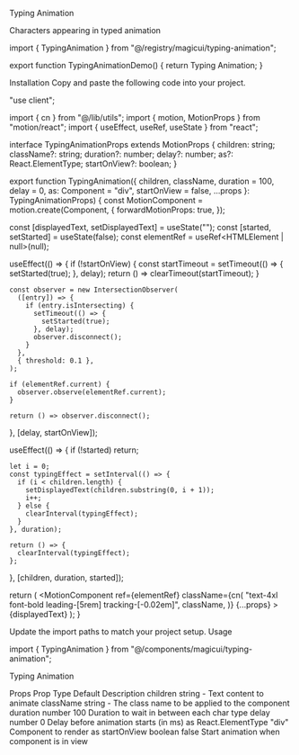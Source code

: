 Typing Animation

Characters appearing in typed animation

import { TypingAnimation } from "@/registry/magicui/typing-animation";

export function TypingAnimationDemo() {
return <TypingAnimation>Typing Animation</TypingAnimation>;
}

Installation
Copy and paste the following code into your project.

"use client";

import { cn } from "@/lib/utils";
import { motion, MotionProps } from "motion/react";
import { useEffect, useRef, useState } from "react";

interface TypingAnimationProps extends MotionProps {
children: string;
className?: string;
duration?: number;
delay?: number;
as?: React.ElementType;
startOnView?: boolean;
}

export function TypingAnimation({
children,
className,
duration = 100,
delay = 0,
as: Component = "div",
startOnView = false,
...props
}: TypingAnimationProps) {
const MotionComponent = motion.create(Component, {
forwardMotionProps: true,
});

const [displayedText, setDisplayedText] = useState<string>("");
const [started, setStarted] = useState(false);
const elementRef = useRef<HTMLElement | null>(null);

useEffect(() => {
if (!startOnView) {
const startTimeout = setTimeout(() => {
setStarted(true);
}, delay);
return () => clearTimeout(startTimeout);
}

    const observer = new IntersectionObserver(
      ([entry]) => {
        if (entry.isIntersecting) {
          setTimeout(() => {
            setStarted(true);
          }, delay);
          observer.disconnect();
        }
      },
      { threshold: 0.1 },
    );

    if (elementRef.current) {
      observer.observe(elementRef.current);
    }

    return () => observer.disconnect();

}, [delay, startOnView]);

useEffect(() => {
if (!started) return;

    let i = 0;
    const typingEffect = setInterval(() => {
      if (i < children.length) {
        setDisplayedText(children.substring(0, i + 1));
        i++;
      } else {
        clearInterval(typingEffect);
      }
    }, duration);

    return () => {
      clearInterval(typingEffect);
    };

}, [children, duration, started]);

return (
<MotionComponent
ref={elementRef}
className={cn(
"text-4xl font-bold leading-[5rem] tracking-[-0.02em]",
className,
)}
{...props} >
{displayedText}
</MotionComponent>
);
}

Update the import paths to match your project setup.
Usage

import { TypingAnimation } from "@/components/magicui/typing-animation";

<TypingAnimation>Typing Animation</TypingAnimation>

Props
Prop Type Default Description
children string - Text content to animate
className string - The class name to be applied to the component
duration number 100 Duration to wait in between each char type
delay number 0 Delay before animation starts (in ms)
as React.ElementType "div" Component to render as
startOnView boolean false Start animation when component is in view
